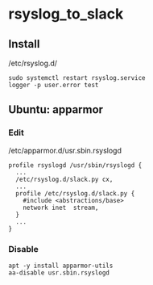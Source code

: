 # rsyslog_to_slack

## Install

/etc/rsyslog.d/

```
sudo systemctl restart rsyslog.service
logger -p user.error test
```

## Ubuntu: apparmor

### Edit

/etc/apparmor.d/usr.sbin.rsyslogd

```
profile rsyslogd /usr/sbin/rsyslogd {
  ...
  /etc/rsyslog.d/slack.py cx,
  ...
  profile /etc/rsyslog.d/slack.py {
    #include <abstractions/base>
    network inet  stream,
  }
  ...
}
```

### Disable

```
apt -y install apparmor-utils
aa-disable usr.sbin.rsyslogd
```
